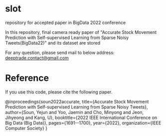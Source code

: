 # slot
repository for accepted paper in BigData 2022 conference

In this repository, final camera ready paper of "Accurate Stock Movement Prediction with Self-supervised Learning from Sparse Noisy Tweets(BigData22)" and its dataset are stored

For any question, please send mail to below address:
  deeptrade.contact@gmail.com

# Reference
If you use this code, please cite the following paper.

@inproceedings{soun2022accurate,
  title={Accurate Stock Movement Prediction with Self-supervised Learning from Sparse Noisy Tweets},
  author={Soun, Yejun and Yoo, Jaemin and Cho, Minyong and Jeon, Jihyeong and Kang, U},
  booktitle={2022 IEEE International Conference on Big Data (Big Data)},
  pages={1691--1700},
  year={2022},
  organization={IEEE Computer Society}
}
